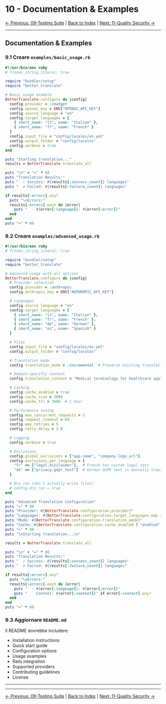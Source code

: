 # 10 - Documentation & Examples

[← Previous: 09-Testing Suite](./09-testing_suite.md) | [Back to Index](../../IMPLEMENTATION_PLAN.md) | [Next: 11-Quality Security →](./11-quality_security.md)

---

## Documentation & Examples

### 9.1 Creare `examples/basic_usage.rb`

```ruby
#!/usr/bin/env ruby
# frozen_string_literal: true

require "bundler/setup"
require "better_translate"

# Basic usage example
BetterTranslate.configure do |config|
  config.provider = :chatgpt
  config.openai_key = ENV["OPENAI_API_KEY"]
  config.source_language = "en"
  config.target_languages = [
    { short_name: "it", name: "Italian" },
    { short_name: "fr", name: "French" }
  ]
  config.input_file = "config/locales/en.yml"
  config.output_folder = "config/locales"
  config.verbose = true
end

puts "Starting translation..."
results = BetterTranslate.translate_all

puts "\n" + "=" * 80
puts "Translation Results:"
puts "  ✓ Success: #{results[:success_count]} languages"
puts "  ✗ Failed: #{results[:failure_count]} languages"

if results[:errors].any?
  puts "\nErrors:"
  results[:errors].each do |error|
    puts "  - #{error[:language]}: #{error[:error]}"
  end
end
puts "=" * 80
```

### 9.2 Creare `examples/advanced_usage.rb`

```ruby
#!/usr/bin/env ruby
# frozen_string_literal: true

require "bundler/setup"
require "better_translate"

# Advanced usage with all options
BetterTranslate.configure do |config|
  # Provider selection
  config.provider = :anthropic
  config.anthropic_key = ENV["ANTHROPIC_API_KEY"]

  # Languages
  config.source_language = "en"
  config.target_languages = [
    { short_name: "it", name: "Italian" },
    { short_name: "fr", name: "French" },
    { short_name: "de", name: "German" },
    { short_name: "es", name: "Spanish" }
  ]

  # Files
  config.input_file = "config/locales/en.yml"
  config.output_folder = "config/locales"

  # Translation mode
  config.translation_mode = :incremental  # Preserve existing translations

  # Domain-specific context
  config.translation_context = "Medical terminology for healthcare applications"

  # Caching
  config.cache_enabled = true
  config.cache_size = 2000
  config.cache_ttl = 3600  # 1 hour

  # Performance tuning
  config.max_concurrent_requests = 5
  config.request_timeout = 60
  config.max_retries = 5
  config.retry_delay = 3.0

  # Logging
  config.verbose = true

  # Exclusions
  config.global_exclusions = ["app.name", "company.logo_url"]
  config.exclusions_per_language = {
    "fr" => ["legal.disclaimer"],  # French has custom legal text
    "de" => ["privacy.gdpr_text"]  # German GDPR text is manually translated
  }

  # Dry run (don't actually write files)
  # config.dry_run = true
end

puts "Advanced Translation Configuration"
puts "=" * 80
puts "Provider: #{BetterTranslate.configuration.provider}"
puts "Languages: #{BetterTranslate.configuration.target_languages.map { |l| l[:name] }.join(", ")}"
puts "Mode: #{BetterTranslate.configuration.translation_mode}"
puts "Cache: #{BetterTranslate.configuration.cache_enabled ? "enabled" : "disabled"}"
puts "=" * 80
puts "\nStarting translation...\n"

results = BetterTranslate.translate_all

puts "\n" + "=" * 80
puts "Translation Results:"
puts "  ✓ Success: #{results[:success_count]} languages"
puts "  ✗ Failed: #{results[:failure_count]} languages"

if results[:errors].any?
  puts "\nErrors:"
  results[:errors].each do |error|
    puts "  - #{error[:language]}: #{error[:error]}"
    puts "    Context: #{error[:context]}" if error[:context].any?
  end
end
puts "=" * 80
```

### 9.3 Aggiornare `README.md`

Il README dovrebbe includere:
- Installation instructions
- Quick start guide
- Configuration options
- Usage examples
- Rails integration
- Supported providers
- Contributing guidelines
- License

---

---

[← Previous: 09-Testing Suite](./09-testing_suite.md) | [Back to Index](../../IMPLEMENTATION_PLAN.md) | [Next: 11-Quality Security →](./11-quality_security.md)
